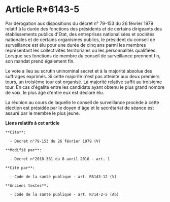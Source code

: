 # Article R*6143-5

Par dérogation aux dispositions du décret n° 79-153 du 26 février 1979 relatif à la durée des fonctions des présidents et de
certains dirigeants des établissements publics d'Etat, des entreprises nationalisées et sociétés nationales et de certains
organismes publics, le président du conseil de surveillance est élu pour une durée de cinq ans parmi les membres représentant
les collectivités territoriales ou les personnalités qualifiées. Lorsque ses fonctions de membre du conseil de surveillance
prennent fin, son mandat prend également fin.

Le vote a lieu au scrutin uninominal secret et à la majorité absolue des suffrages exprimés. Si cette majorité n'est pas
atteinte aux deux premiers tours, un troisième tour est organisé. La majorité relative suffit au troisième tour. En cas
d'égalité entre les candidats ayant obtenu le plus grand nombre de voix, le plus âgé d'entre eux est déclaré élu.

La réunion au cours de laquelle le conseil de surveillance procède à cette élection est présidée par le doyen d'âge et le
secrétariat de séance est assuré par le membre le plus jeune.

**Liens relatifs à cet article**

	**Cite**:

	  - Décret n°79-153 du 26 février 1979 (V)

	**Modifié par**:

	  - Décret n°2010-361 du 8 avril 2010 - art. 1

	**Cité par**:

	  - Code de la santé publique - art. R6143-12 (V)

	**Anciens textes**:

	  - Code de la santé publique - art. R714-2-5 (Ab)
